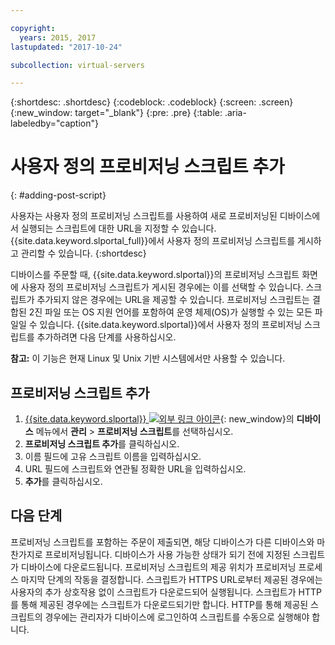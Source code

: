 ```yaml
---

copyright:
  years: 2015, 2017
lastupdated: "2017-10-24"

subcollection: virtual-servers

---
```


{:shortdesc: .shortdesc}
{:codeblock: .codeblock}
{:screen: .screen}
{:new_window: target="_blank"}
{:pre: .pre}
{:table: .aria-labeledby="caption"}

# 사용자 정의 프로비저닝 스크립트 추가
{: #adding-post-script}

사용자는 사용자 정의 프로비저닝 스크립트를 사용하여 새로 프로비저닝된 디바이스에서 실행되는 스크립트에 대한 URL을 지정할 수 있습니다. {{site.data.keyword.slportal_full}}에서 사용자 정의 프로비저닝 스크립트를 게시하고 관리할 수 있습니다.
{:shortdesc}

디바이스를 주문할 때, {{site.data.keyword.slportal}}의 프로비저닝 스크립트 화면에 사용자 정의 프로비저닝 스크립트가 게시된 경우에는 이를 선택할 수 있습니다. 스크립트가 추가되지 않은 경우에는 URL을 제공할 수 있습니다. 프로비저닝 스크립트는 결합된 2진 파일 또는 OS 지원 언어를 포함하여 운영 체제(OS)가 실행할 수 있는 모든 파일일 수 있습니다. {{site.data.keyword.slportal}}에서 사용자 정의 프로비저닝 스크립트를 추가하려면 다음 단계를 사용하십시오.

**참고:** 이 기능은 현재 Linux 및 Unix 기반 시스템에서만 사용할 수 있습니다.

## 프로비저닝 스크립트 추가

1. [{{site.data.keyword.slportal}} ![외부 링크 아이콘](../icons/launch-glyph.svg "외부 링크 아이콘")](https://control.softlayer.com/){: new_window}의 **디바이스** 메뉴에서 **관리** > **프로비저닝 스크립트**를 선택하십시오.
2. **프로비저닝 스크립트 추가**를 클릭하십시오.
4. 이름 필드에 고유 스크립트 이름을 입력하십시오.
5. URL 필드에 스크립트와 연관될 정확한 URL을 입력하십시오.
6. **추가**를 클릭하십시오.

## 다음 단계
프로비저닝 스크립트를 포함하는 주문이 제출되면, 해당 디바이스가 다른 디바이스와 마찬가지로 프로비저닝됩니다. 디바이스가 사용 가능한 상태가 되기 전에 지정된 스크립트가 디바이스에 다운로드됩니다. 프로비저닝 스크립트의 제공 위치가 프로비저닝 프로세스 마지막 단계의 작동을 결정합니다. 스크립트가 HTTPS URL로부터 제공된 경우에는 사용자의 추가 상호작용 없이 스크립트가 다운로드되어 실행됩니다. 스크립트가 HTTP를 통해 제공된 경우에는 스크립트가 다운로드되기만 합니다. HTTP를 통해 제공된 스크립트의 경우에는 관리자가 디바이스에 로그인하여 스크립트를 수동으로 실행해야 합니다.
